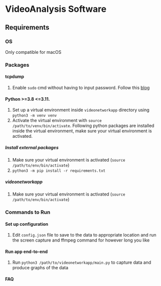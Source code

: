 # VideoAnalysis Software

## Requirements

### OS
Only compatible for macOS

### Packages

<!-- #### FFmpeg (Might not need it if doing screencapture command instead)
1. `git clone git@github.com:FFmpeg/FFmpeg.git`.
2. Before, installing add the following changes from `0001-added-milliseconds-to-filename.patch`.
3. `cd FFmpeg`: enter FFmpeg library to install
4. Follow installation from `ffmpeg` library: [link](https://github.com/FFmpeg/FFmpeg/blob/master/INSTALL.md). 
    1. To enable `libfontconfig`, install package libfontconfig1-dev
    2. Follow `./configure --help` to get some of the enabled extensions. In order to get drawtext filter to work, run `./configure --enable-libfreetype --enable-libfontconfig`.  -->

#### tcpdump
1. Enable `sudo` cmd without having to input password. Follow this [blog](http://www.linuxtechnotes.com/2015/10/how-to-give-sudo-access-to-user-run.html) 

#### Python >=3.8 <=3.11.
1. Set up a virtual environment inside `videonetworkapp` directory using `python3 -m venv venv`
2. Activate the virtual environment with `source /path/to/venv/bin/activate`. Following python packages are installed inside the virtual environment, make sure your virtual environment is activated.

##### Install external packages
1. Make sure your virtual environment is activated (`source /path/to/env/bin/activate`)
2. `python3 -m pip install -r requirements.txt`

<!-- ##### setuptools 
1. `pip3 install setuptools`

##### scapy
1. Follow the download and installation guidelines [here](https://scapy.readthedocs.io/en/latest/installation.html#installing-scapy-v2-x)
    1. `pip3 install scapy` inside your virtual environment `venv` -->

##### videonetworkapp
1. Make sure your virtual environment is activated (`source /path/to/env/bin/activate`)
<!-- 2. Inside `videonetworkapp/`, run `python3 -m pip install -e .` -->

### Commands to Run

#### Set up configuration
1. Edit `config.json` file to save to the data to appropriate location and run the screen capture and ffmpeg command for however long you like
<!-- 2. To get the appropriate device index, run `ffmpeg -f avfoundation -list_devices true -i ""`. Choose the number in `[]` that correspond to screen capture for video -->

#### Run app end-to-end
1. Run `python3 /path/to/videonetworkapp/main.py` to capture data and produce graphs of the data 
<!-- #### Capture Zoom Screen
1. Activate virtual environment with `source /path/to/env/bin/activate`
2. `cd videonetworkapp` 
3. `python3 capture/tcpdump_cmd.py` -->

#### FAQ
<!-- 1. What if you run into `ERROR: fontconfig not found using pkg-config` when running `./configure --enable-libfreetype --enable-libfontconfig`? 
Make sure `fontconfig` and `pkg-config` is installed. You can install through `brew install fontconfig pkg-config` -->

